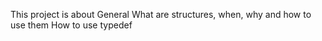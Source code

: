 This project is about 
General
What are structures, when, why and how to use them
How to use typedef
